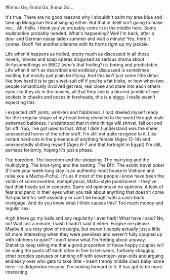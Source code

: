 #Ennui Go, Ennui Go, Ennui Go...

It's true. There are no good reasons why I shouldn't paint my arse blue and take up Mongolian throat singing either. But that in itself isn't going to make me... Ah, hello. I think you've probably come in in the middle here. Some explanation probably needed. What's happening? Well I'm back, after a dour and German essay laden summer and wait a minute! Yes, here it comes. Ooof! Yet another dilemma with its horns right up my jacksie.

Life when it happens as trailed, pretty much as discussed in all those novels, movies and soap operas disguised as serious drama about thirtysomethings on BBC2 (who's that fooling?) is boring and predictable. Life when it isn't as described and endlessly discussed is sometimes exciting but mostly just plain terrifying. And this isn't just some little detail like how hard it is to get a wet-suit off if you're a fat bloke, or how when two people romantically involved get real, real close and stare into each others eyes like they do in the movies, all that they see is a blurred jumble of eye-sockets in cheeks and noses in foreheads, this is a biggy. I really wasn't expecting this.

I expected stiff joints, wrinkles and flabbiness. I had steeled myself ready for the irregular shape of my head being revealed to the world through male patterned baldness. I understood that in time things will shrivel, fall out and fall off. Yup, I've got used to that. What I didn't understand was the sheer unexpected horror of the other stuff. I'm still not quite resigned to it. Like instant hard-ons in the presence of anything female (Ages 12-14) and unexpectedly shitting myself (Ages 6-7 and that fortnight in Egypt) I'm still, perhaps forlornly, hoping it's just a phase.

The boredom. The boredom and the shopping. The marrying and the multiplying. The knot-tying and the nesting. The DIY. The exotic travel poker (I'll see your week-long stay in an authentic moot house in Vietnam and raise you a Machu-Pichu). It's as if most of the people I know have been the victim of some inverted, metaphysical, Mafia-style punishment - they've had their heads set in concrete. Same old opinions or no opinions. A look of fear and panic in their eyes when you talk about anything that doesn't come flat-packed for self-assembly or can't be bought with a cash-back mortgage. And do you know what I think causes this? Too much money and regular sex.

Argh (there go my balls and any regularity I ever had)! What have I said? No, no! Wait just a minute, I wish I hadn't said it either. Forgive me please. Maybe it is a rosy glow of nostalgia, but weren't people actually just a little bit more interesting when they were penniless and weren't fully coupled up with kitchens to paint? I don't know what I'm fretting about anyway. Statistics keep telling me that a good proportion of these happy couples will be suing the pants off each other in five to ten years, furtively shagging other peoples spouses or running off with seventeen-year-olds and arguing endlessly over who gets to take little - insert trendy middle class baby name here - to didgeridoo lessons. I'm looking forward to it. It has got to be more interesting.